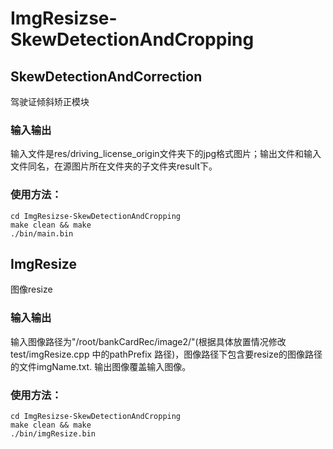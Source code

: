 # ImgResizse-SkewDetectionAndCropping
## SkewDetectionAndCorrection
驾驶证倾斜矫正模块

### 输入输出
输入文件是res/driving_license_origin文件夹下的jpg格式图片；输出文件和输入文件同名，在源图片所在文件夹的子文件夹result下。

### 使用方法：     

	cd ImgResizse-SkewDetectionAndCropping
	make clean && make
	./bin/main.bin



## ImgResize
图像resize

### 输入输出
输入图像路径为"/root/bankCardRec/image2/"(根据具体放置情况修改test/imgResize.cpp 中的pathPrefix 路径)，图像路径下包含要resize的图像路径的文件imgName.txt.
输出图像覆盖输入图像。

### 使用方法：     

	cd ImgResizse-SkewDetectionAndCropping
	make clean && make
	./bin/imgResize.bin

